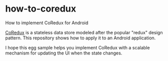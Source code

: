 # how-to-coredux
How to implement CoRedux for Android

[CoRedux](https://github.com/freeletics/CoRedux) is a stateless data store modeled after the popular "redux" design pattern.  This repository shows how to apply it to an Android application.

I hope this egg sample helps you implement CoRedux with a scalable mechanism for updating the UI when the state changes. 
